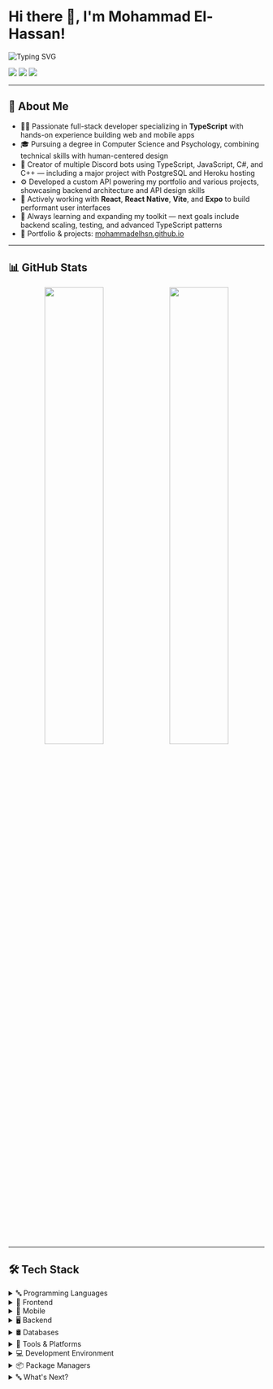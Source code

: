 <h1>Hi there 👋, I'm Mohammad El-Hassan!</h1>

<p>
  <img src="https://readme-typing-svg.demolab.com?font=Fira+Code&pause=1000&color=F2F2F2&width=435&lines=Software+Developer;React+%2F+TypeScript+Enthusiast;Full-Stack+Learner;Always+Learning+Something+New" alt="Typing SVG" />
</p>

<p>
  <a href="https://mohammadelhsn.github.io"><img src="https://go-skill-icons.vercel.app/api/icons?i=githubpages" /></a>
  <a href="mailto:mohammadelhsn@gmail.com"><img src="https://go-skill-icons.vercel.app/api/icons?i=gmail" /></a>
  <a href="https://linkedin.com/in/mohammadelhsn"><img src="https://go-skill-icons.vercel.app/api/icons?i=linkedin" /></a>
</p>

---

## 🧠 About Me

- 👨‍💻 Passionate full-stack developer specializing in **TypeScript** with hands-on experience building web and mobile apps
- 🎓 Pursuing a degree in Computer Science and Psychology, combining technical skills with human-centered design
- 🤖 Creator of multiple Discord bots using TypeScript, JavaScript, C#, and C++ — including a major project with PostgreSQL and Heroku hosting
- ⚙️ Developed a custom API powering my portfolio and various projects, showcasing backend architecture and API design skills
- 🚀 Actively working with **React**, **React Native**, **Vite**, and **Expo** to build performant user interfaces
- 🌱 Always learning and expanding my toolkit — next goals include backend scaling, testing, and advanced TypeScript patterns
- 🔗 Portfolio & projects: [mohammadelhsn.github.io](https://mohammadelhsn.github.io)

---

## 📊 GitHub Stats

<p align="center">
  <img src="https://github-readme-stats.vercel.app/api?username=mohammadelhsn&show_icons=true&theme=dark&hide_border=true&custom_title=My%20GitHub%20Stats" width="48%" />
  <img src="https://github-readme-stats.vercel.app/api/top-langs/?username=mohammadelhsn&layout=compact&theme=dark&hide_border=true" width="48%" />
</p>

---

## 🛠️ Tech Stack

<details>
  <summary>🔤 Programming Languages</summary>

| Language   | Icon                                                                                |
| ---------- | ----------------------------------------------------------------------------------- |
| Assembly   | ![Assembly](https://go-skill-icons.vercel.app/api/icons?i=assembly&titles=true)     |
| C          | ![C](https://go-skill-icons.vercel.app/api/icons?i=c&titles=true)                   |
| Dart       | ![Dart](https://go-skill-icons.vercel.app/api/icons?i=dart&titles=true)             |
| Java       | ![Java](https://go-skill-icons.vercel.app/api/icons?i=java&titles=true)             |
| JavaScript | ![JavaScript](https://go-skill-icons.vercel.app/api/icons?i=javascript&titles=true) |
| Python     | ![Python](https://go-skill-icons.vercel.app/api/icons?i=python&titles=true)         |
| TypeScript | ![TypeScript](https://go-skill-icons.vercel.app/api/icons?i=ts&titles=true)         |

</details>

<details>
  <summary>🧩 Frontend</summary>

| Technology  | Icon                                                                            |
| ----------- | ------------------------------------------------------------------------------- |
| CSS         | ![CSS](https://go-skill-icons.vercel.app/api/icons?i=css&titles=true)           |
| Electron    | ![Electron](https://go-skill-icons.vercel.app/api/icons?i=electron&titles=true) |
| Flutter     | ![Flutter](https://go-skill-icons.vercel.app/api/icons?i=flutter&titles=true)   |
| HTML        | ![HTML](https://go-skill-icons.vercel.app/api/icons?i=html&titles=true)         |
| Material UI | ![Material UI](https://go-skill-icons.vercel.app/api/icons?i=mui&titles=true)   |
| React       | ![React](https://go-skill-icons.vercel.app/api/icons?i=react&titles=true)       |
| Vite        | ![Vite](https://go-skill-icons.vercel.app/api/icons?i=vite&titles=true)         |

</details>

<details>
  <summary>📱 Mobile</summary>

| Platform     | Icon                                                                                   |
| ------------ | -------------------------------------------------------------------------------------- |
| Expo         | ![Expo](https://go-skill-icons.vercel.app/api/icons?i=expo&titles=true)                |
| Flutter      | ![Flutter](https://go-skill-icons.vercel.app/api/icons?i=flutter&titles=true)          |
| React Native | ![React Native](https://go-skill-icons.vercel.app/api/icons?i=reactnative&titles=true) |

</details>

<details>
  <summary>🖥️ Backend</summary>

| Technology | Icon                                                                               |
| ---------- | ---------------------------------------------------------------------------------- |
| Axios      | ![Axios](https://go-skill-icons.vercel.app/api/icons?i=axios&titles=true)          |
| Discord.js | ![Discord.js](https://go-skill-icons.vercel.app/api/icons?i=discordjs&titles=true) |
| Express    | ![Express](https://go-skill-icons.vercel.app/api/icons?i=express&titles=true)      |
| Firebase   | ![Firebase](https://go-skill-icons.vercel.app/api/icons?i=firebase&titles=true)    |
| Node.js    | ![Node.js](https://go-skill-icons.vercel.app/api/icons?i=nodejs&titles=true)       |

</details>

<details>
  <summary>🛢️ Databases</summary>

| Database   | Icon                                                                              |
| ---------- | --------------------------------------------------------------------------------- |
| MongoDB    | ![MongoDB](https://go-skill-icons.vercel.app/api/icons?i=mongodb&titles=true)     |
| MySQL      | ![MySQL](https://go-skill-icons.vercel.app/api/icons?i=mysql&titles=true)         |
| PostgreSQL | ![PostgreSQL](https://go-skill-icons.vercel.app/api/icons?i=postgres&titles=true) |

</details>

<details>
  <summary>🧪 Tools & Platforms</summary>

| Tool/Service | Icon                                                                                   |
| ------------ | -------------------------------------------------------------------------------------- |
| Discord      | ![Discord](https://go-skill-icons.vercel.app/api/icons?i=discord&titles=true)          |
| Git          | ![Git](https://go-skill-icons.vercel.app/api/icons?i=git&titles=true)                  |
| GitHub       | ![GitHub](https://go-skill-icons.vercel.app/api/icons?i=github&titles=true)            |
| GitHub Pages | ![GitHub Pages](https://go-skill-icons.vercel.app/api/icons?i=githubpages&titles=true) |
| Heroku       | ![Heroku](https://go-skill-icons.vercel.app/api/icons?i=heroku&titles=true)            |
| Postman      | ![Postman](https://go-skill-icons.vercel.app/api/icons?i=postman&titles=true)          |
| Vercel       | ![Vercel](https://go-skill-icons.vercel.app/api/icons?i=vercel&titles=true)            |

</details>

<details>
  <summary>💻 Development Environment</summary>

| Tool     | Icon                                                                            |
| -------- | ------------------------------------------------------------------------------- |
| Brave    | ![Brave](https://go-skill-icons.vercel.app/api/icons?i=brave&titles=true)       |
| Prettier | ![Prettier](https://go-skill-icons.vercel.app/api/icons?i=prettier&titles=true) |
| Terminal | ![Terminal](https://go-skill-icons.vercel.app/api/icons?i=terminal&titles=true) |
| VSCode   | ![VSCode](https://go-skill-icons.vercel.app/api/icons?i=vscode&titles=true)     |

</details>

<details>
  <summary>📦 Package Managers</summary>

| Package Manager | Icon                                                                    |
| --------------- | ----------------------------------------------------------------------- |
| NPM             | ![NPM](https://go-skill-icons.vercel.app/api/icons?i=npm&titles=true)   |
| Yarn            | ![Yarn](https://go-skill-icons.vercel.app/api/icons?i=yarn&titles=true) |

</details>

<details>
  <summary>🔤 What's Next?</summary>
  
| Language | Icon                                                                                   |
|----------|----------------------------------------------------------------------------------------|
| Android  | ![Android](https://go-skill-icons.vercel.app/api/icons?i=android&titles=true)          |
| Angular  | ![Angular](https://go-skill-icons.vercel.app/api/icons?i=angular&titles=true)          |
| C#       | ![C#](https://go-skill-icons.vercel.app/api/icons?i=cs&titles=true)                    |
| C++      | ![C++](https://go-skill-icons.vercel.app/api/icons?i=cpp&titles=true)                  |
| Go       | ![Go](https://go-skill-icons.vercel.app/api/icons?i=go&titles=true)                    |
| iOS      | ![iOS](https://go-skill-icons.vercel.app/api/icons?i=apple&titles=true)                |
| Lua      | ![Lua](https://go-skill-icons.vercel.app/api/icons?i=lua&titles=true)                  |
| R        | ![R](https://go-skill-icons.vercel.app/api/icons?i=r&titles=true)                      |
| Rust     | ![Rust](https://go-skill-icons.vercel.app/api/icons?i=rust&titles=true)                |
| Tailwind | ![Tailwind](https://go-skill-icons.vercel.app/api/icons?i=angular&titles=true)         |
  
</details>
